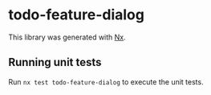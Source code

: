 # todo-feature-dialog

This library was generated with [Nx](https://nx.dev).

## Running unit tests

Run `nx test todo-feature-dialog` to execute the unit tests.
